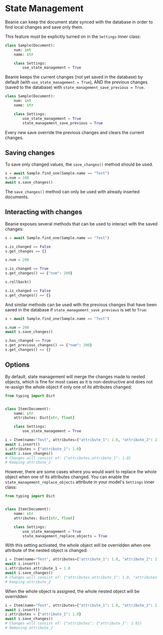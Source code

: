 # State Management

Beanie can keep the document state synced with the database in order to find local changes and save only them.

This feature must be explicitly turned on in the `Settings` inner class:

```python
class Sample(Document):
    num: int
    name: str

    class Settings:
        use_state_management = True
```

Beanie keeps the current changes (not yet saved in the database) by default (with `use_state_management = True`), AND the previous changes (saved to the database) with `state_management_save_previous = True`.

```python
class Sample(Document):
    num: int
    name: str

    class Settings:
        use_state_management = True
        state_management_save_previous = True
```

Every new save override the previous changes and clears the current changes.

## Saving changes

To save only changed values, the `save_changes()` method should be used.

```python
s = await Sample.find_one(Sample.name == "Test")
s.num = 100
await s.save_changes()
```

The `save_changes()` method can only be used with already inserted documents.


## Interacting with changes

Beanie exposes several methods that can be used to interact with the saved changes:

```python
s = await Sample.find_one(Sample.name == "Test")

s.is_changed == False
s.get_changes == {}

s.num = 200

s.is_changed == True
s.get_changes() == {"num": 200}

s.rollback()

s.is_changed == False
s.get_changes() == {}
```

And similar methods can be used with the previous changes that have been saved in the database if `state_management_save_previous` is set to `True`:

```python
s = await Sample.find_one(Sample.name == "Test")

s.num = 200
await s.save_changes()

s.has_changed == True
s.get_previous_changes() == {"num": 200}
s.get_changes() == {}
```


## Options

By default, state management will merge the changes made to nested objects,
which is fine for most cases as it is non-destructive and does not re-assign the whole object
if only one of its attributes changed:

```python
from typing import Dict


class Item(Document):
    name: str
    attributes: Dict[str, float]

    class Settings:
        use_state_management = True
```

```python
i = Item(name="Test", attributes={"attribute_1": 1.0, "attribute_2": 2.0})
await i.insert()
i.attributes = {"attribute_1": 1.0}
await i.save_changes()
# Changes will consist of: {"attributes.attribute_1": 1.0}
# Keeping attribute_2
```

However, there are some cases where you would want to replace the whole object when one of its attributes changed.
You can enable the `state_management_replace_objects` attribute in your model's `Settings` inner class:

```python
from typing import Dict


class Item(Document):
    name: str
    attributes: Dict[str, float]

    class Settings:
        use_state_management = True
        state_management_replace_objects = True
```

With this setting activated, the whole object will be overridden when one attribute of the nested object is changed:

```python
i = Item(name="Test", attributes={"attribute_1": 1.0, "attribute_2": 2.0})
await i.insert()
i.attributes.attribute_1 = 1.0
await i.save_changes()
# Changes will consist of: {"attributes.attribute_1": 1.0, "attributes.attribute_2": 2.0}
# Keeping attribute_2
```

When the whole object is assigned, the whole nested object will be overridden:

```python
i = Item(name="Test", attributes={"attribute_1": 1.0, "attribute_2": 2.0})
await i.insert()
i.attributes = {"attribute_1": 1.0}
await i.save_changes()
# Changes will consist of: {"attributes": {"attribute_1": 1.0}}
# Removing attribute_2
```
